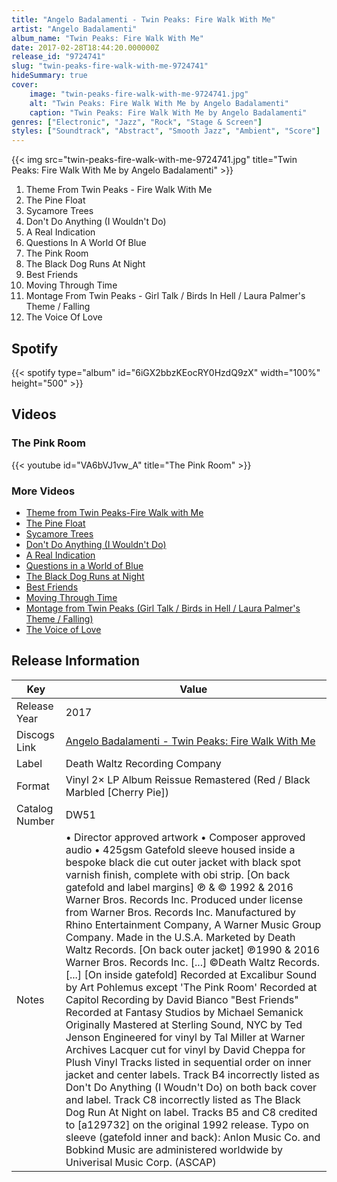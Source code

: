 ```yaml
---
title: "Angelo Badalamenti - Twin Peaks: Fire Walk With Me"
artist: "Angelo Badalamenti"
album_name: "Twin Peaks: Fire Walk With Me"
date: 2017-02-28T18:44:20.000000Z
release_id: "9724741"
slug: "twin-peaks-fire-walk-with-me-9724741"
hideSummary: true
cover:
    image: "twin-peaks-fire-walk-with-me-9724741.jpg"
    alt: "Twin Peaks: Fire Walk With Me by Angelo Badalamenti"
    caption: "Twin Peaks: Fire Walk With Me by Angelo Badalamenti"
genres: ["Electronic", "Jazz", "Rock", "Stage & Screen"]
styles: ["Soundtrack", "Abstract", "Smooth Jazz", "Ambient", "Score"]
---
```


{{< img src="twin-peaks-fire-walk-with-me-9724741.jpg" title="Twin Peaks: Fire Walk With Me by Angelo Badalamenti" >}}

<!-- section break -->

1. Theme From Twin Peaks - Fire Walk With Me
2. The Pine Float
3. Sycamore Trees
4. Don't Do Anything (I Wouldn't Do)
5. A Real Indication
6. Questions In A World Of Blue
7. The Pink Room
8. The Black Dog Runs At Night
9. Best Friends
10. Moving Through Time
11. Montage From Twin Peaks - Girl Talk / Birds In Hell / Laura Palmer's Theme / Falling
12. The Voice Of Love

<!-- section break -->


## Spotify
{{< spotify type="album" id="6iGX2bbzKEocRY0HzdQ9zX" width="100%" height="500" >}}



## Videos
### The Pink Room
{{< youtube id="VA6bVJ1vw_A" title="The Pink Room" >}}<br>

### More Videos

- [Theme from Twin Peaks-Fire Walk with Me](https://www.youtube.com/watch?v=grlkoRazWh4)
- [The Pine Float](https://www.youtube.com/watch?v=0s64HHHz5T4)
- [Sycamore Trees](https://www.youtube.com/watch?v=HnFgsQUqugI)
- [Don't Do Anything (I Wouldn't Do)](https://www.youtube.com/watch?v=KrsBPs_cMmY)
- [A Real Indication](https://www.youtube.com/watch?v=kLYkLFEL46U)
- [Questions in a World of Blue](https://www.youtube.com/watch?v=MOSaLtcqob8)
- [The Black Dog Runs at Night](https://www.youtube.com/watch?v=Hlkdj8fFFzA)
- [Best Friends](https://www.youtube.com/watch?v=DZ4S0UPavSk)
- [Moving Through Time](https://www.youtube.com/watch?v=i3BhWXi5lzo)
- [Montage from Twin Peaks (Girl Talk / Birds in Hell / Laura Palmer's Theme / Falling)](https://www.youtube.com/watch?v=nQsEFLFLv1c)
- [The Voice of Love](https://www.youtube.com/watch?v=2VpNT0V25HU)


## Release Information
|  Key           | Value                                                |
| ---------------| ---------------------------------------------------- |
| Release Year   | 2017                                   |
| Discogs Link   | [Angelo Badalamenti - Twin Peaks: Fire Walk With Me](https://www.discogs.com/release/9724741-Angelo-Badalamenti-Twin-Peaks-Fire-Walk-With-Me) |
| Label          | Death Waltz Recording Company |
| Format         | Vinyl 2× LP Album Reissue Remastered (Red / Black Marbled [Cherry Pie]) |
| Catalog Number | DW51 |
| Notes | •    Director approved artwork •    Composer approved audio •    425gsm Gatefold sleeve housed inside a bespoke black die cut outer jacket with black spot varnish finish, complete with obi strip.  [On back gatefold and label margins] ℗ & © 1992 & 2016 Warner Bros. Records Inc. Produced under license from Warner Bros. Records Inc. Manufactured by Rhino Entertainment Company, A Warner Music Group Company. Made in the U.S.A. Marketed by Death Waltz Records.  [On back outer jacket] ℗1990 & 2016 Warner Bros. Records Inc. [...] ©Death Waltz Records. [...]  [On inside gatefold] Recorded at Excalibur Sound by Art Pohlemus except 'The Pink Room' Recorded at Capitol Recording by David Bianco "Best Friends" Recorded at Fantasy Studios by Michael Semanick Originally Mastered at Sterling Sound, NYC by Ted Jenson Engineered for vinyl by Tal Miller at Warner Archives Lacquer cut for vinyl by David Cheppa for Plush Vinyl  Tracks listed in sequential order on inner jacket and center labels. Track B4 incorrectly listed as Don't Do Anything (I Woudn't Do) on both back cover and label. Track C8 incorrectly listed as The Black Dog Run At Night on label. Tracks B5 and C8 credited to [a129732] on the original 1992 release. Typo on sleeve (gatefold inner and back): Anlon Music Co. and Bobkind Music are administered worldwide by Univerisal Music Corp. (ASCAP) |